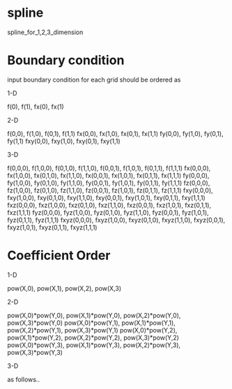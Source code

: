 # spline
spline_for_1,2,3_dimension

# Boundary condition
input boundary condition for each grid should be ordered as

1-D

f(0), f(1), fx(0), fx(1)

2-D 

f(0,0), f(1,0), f(0,1), f(1,1)
fx(0,0), fx(1,0), fx(0,1), fx(1,1)
fy(0,0), fy(1,0), fy(0,1), fy(1,1)
fxy(0,0), fxy(1,0), fxy(0,1), fxy(1,1)

3-D

f(0,0,0), f(1,0,0), f(0,1,0), f(1,1,0), f(0,0,1), f(1,0,1), f(0,1,1), f(1,1,1)
fx(0,0,0), fx(1,0,0), fx(0,1,0), fx(1,1,0), fx(0,0,1), fx(1,0,1), fx(0,1,1), fx(1,1,1)
fy(0,0,0), fy(1,0,0), fy(0,1,0), fy(1,1,0), fy(0,0,1), fy(1,0,1), fy(0,1,1), fy(1,1,1)
fz(0,0,0), fz(1,0,0), fz(0,1,0), fz(1,1,0), fz(0,0,1), fz(1,0,1), fz(0,1,1), fz(1,1,1)
fxy(0,0,0), fxy(1,0,0), fxy(0,1,0), fxy(1,1,0), fxy(0,0,1), fxy(1,0,1), fxy(0,1,1), fxy(1,1,1)
fxz(0,0,0), fxz(1,0,0), fxz(0,1,0), fxz(1,1,0), fxz(0,0,1), fxz(1,0,1), fxz(0,1,1), fxz(1,1,1)
fyz(0,0,0), fyz(1,0,0), fyz(0,1,0), fyz(1,1,0), fyz(0,0,1), fyz(1,0,1), fyz(0,1,1), fyz(1,1,1)
fxyz(0,0,0), fxyz(1,0,0), fxyz(0,1,0), fxyz(1,1,0), fxyz(0,0,1), fxyz(1,0,1), fxyz(0,1,1), fxyz(1,1,1)

# Coefficient Order

1-D

pow(X,0), pow(X,1), pow(X,2), pow(X,3)

2-D

pow(X,0)*pow(Y,0), pow(X,1)*pow(Y,0), pow(X,2)*pow(Y,0), pow(X,3)*pow(Y,0)
pow(X,0)*pow(Y,1), pow(X,1)*pow(Y,1), pow(X,2)*pow(Y,1), pow(X,3)*pow(Y,1)
pow(X,0)*pow(Y,2), pow(X,1)*pow(Y,2), pow(X,2)*pow(Y,2), pow(X,3)*pow(Y,2)
pow(X,0)*pow(Y,3), pow(X,1)*pow(Y,3), pow(X,2)*pow(Y,3), pow(X,3)*pow(Y,3)

3-D

as follows..

